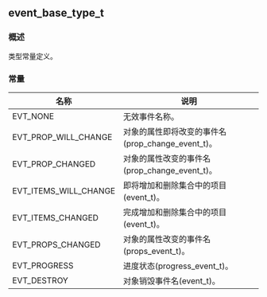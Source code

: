## event\_base\_type\_t
### 概述
类型常量定义。
### 常量
<p id="event_base_type_t_consts">

| 名称 | 说明 | 
| -------- | ------- | 
| EVT\_NONE | 无效事件名称。 |
| EVT\_PROP\_WILL\_CHANGE | 对象的属性即将改变的事件名(prop\_change\_event\_t)。 |
| EVT\_PROP\_CHANGED | 对象的属性改变的事件名(prop\_change\_event\_t)。 |
| EVT\_ITEMS\_WILL\_CHANGE | 即将增加和删除集合中的项目(event\_t)。 |
| EVT\_ITEMS\_CHANGED | 完成增加和删除集合中的项目(event\_t)。 |
| EVT\_PROPS\_CHANGED | 对象的属性改变的事件名(props\_event\_t)。 |
| EVT\_PROGRESS | 进度状态(progress\_event\_t)。 |
| EVT\_DESTROY | 对象销毁事件名(event\_t)。 |
